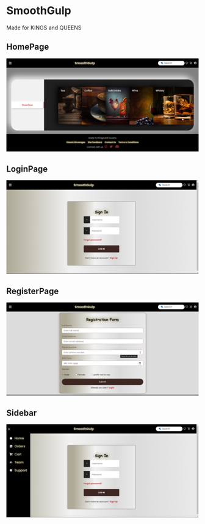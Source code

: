# SmoothGulp
Made for KINGS and QUEENS

## HomePage
![HomePage Image](https://github.com/tarunmanoharann/Beverage/blob/main/cc2photos/HomePage.png)

## LoginPage
![LoginPage Image](https://github.com/tarunmanoharann/Beverage/blob/main/cc2photos/Login.png)

## RegisterPage
![RegisterPage Image](https://github.com/tarunmanoharann/Beverage/blob/main/cc2photos/Register.png)

## Sidebar
![Sidebar Image](https://github.com/tarunmanoharann/Beverage/blob/main/cc2photos/Sidebar.png)
